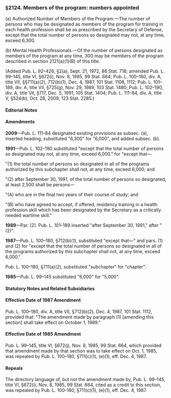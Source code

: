 ### §2124. Members of the program: numbers appointed ###

(a) Authorized Number of Members of the Program.—The number of persons who may be designated as members of the program for training in each health profession shall be as prescribed by the Secretary of Defense, except that the total number of persons so designated may not, at any time, exceed 6,300.

(b) Mental Health Professionals.—Of the number of persons designated as members of the program at any time, 300 may be members of the program described in section 2121(a)(1)(B) of this title.

(Added Pub. L. 92–426, §2(a), Sept. 21, 1972, 86 Stat. 718; amended Pub. L. 99–145, title VI, §672(i), Nov. 8, 1985, 99 Stat. 664; Pub. L. 100–180, div. A, title VII, §§711(a)(2), 712(b)(1), Dec. 4, 1987, 101 Stat. 1108, 1112; Pub. L. 101–189, div. A, title VII, §725(g), Nov. 29, 1989, 103 Stat. 1480; Pub. L. 102–190, div. A, title VII, §717, Dec. 5, 1991, 105 Stat. 1404; Pub. L. 111–84, div. A, title V, §524(b), Oct. 28, 2009, 123 Stat. 2285.)

#### **Editorial Notes** ####

#### Amendments ####

**2009**—Pub. L. 111–84 designated existing provisions as subsec. (a), inserted heading, substituted "6,300" for "6,000", and added subsec. (b).

**1991**—Pub. L. 102–190 substituted "except that the total number of persons so designated may not, at any time, exceed 6,000." for "except that—

"(1) the total number of persons so designated in all of the programs authorized by this subchapter shall not, at any time, exceed 6,000; and

"(2) after September 30, 1991, of the total number of persons so designated, at least 2,500 shall be persons—

"(A) who are in the final two years of their course of study; and

"(B) who have agreed to accept, if offered, residency training in a health profession skill which has been designated by the Secretary as a critically needed wartime skill."

**1989**—Par. (2). Pub. L. 101–189 inserted "after September 30, 1991," after "(2)".

**1987**—Pub. L. 100–180, §712(b)(1), substituted "except that—" and pars. (1) and (2) for "except that the total number of persons so designated in all of the programs authorized by this subchapter shall not, at any time, exceed 6,000."

Pub. L. 100–180, §711(a)(2), substituted "subchapter" for "chapter".

**1985**—Pub. L. 99–145 substituted "6,000" for "5,000".

#### **Statutory Notes and Related Subsidiaries** ####

#### Effective Date of 1987 Amendment ####

Pub. L. 100–180, div. A, title VII, §712(b)(2), Dec. 4, 1987, 101 Stat. 1112, provided that: "The amendment made by paragraph (1) [amending this section] shall take effect on October 1, 1989."

#### Effective Date of 1985 Amendment ####

Pub. L. 99–145, title VI, §672(j), Nov. 8, 1985, 99 Stat. 664, which provided that amendment made by that section was to take effect on Oct. 1, 1985, was repealed by Pub. L. 100–180, §711(c)(1), (e)(1), eff. Dec. 4, 1987.

#### Repeals ####

The directory language of, but not the amendment made by, Pub. L. 99–145, title VI, §672(i), Nov. 8, 1985, 99 Stat. 664, cited as a credit to this section, was repealed by Pub. L. 100–180, §711(c)(1), (e)(1), eff. Dec. 4, 1987.